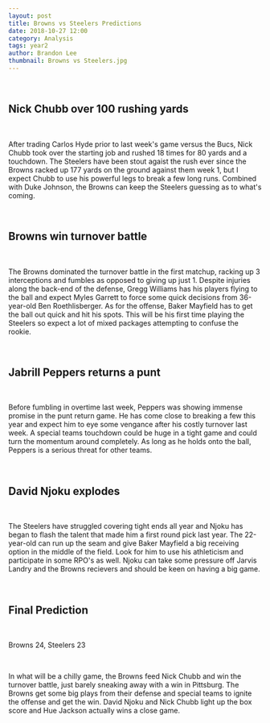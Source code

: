 ```yaml
---
layout: post
title: Browns vs Steelers Predictions
date: 2018-10-27 12:00
category: Analysis
tags: year2
author: Brandon Lee
thumbnail: Browns vs Steelers.jpg
---
```


<br>

## Nick Chubb over 100 rushing yards

<br>

After trading Carlos Hyde prior to last week's game versus the Bucs, Nick Chubb took over the starting job and rushed 18 times for 80 yards and a touchdown. The Steelers have been stout agaist the rush ever since the Browns racked up 177 yards on the ground against them week 1, but I expect Chubb to use his powerful legs to break a few long runs. Combined with Duke Johnson, the Browns can keep the Steelers guessing as to what's coming.

<br>

## Browns win turnover battle

<br>

The Browns dominated the turnover battle in the first matchup, racking up 3 interceptions and fumbles as opposed to giving up just 1. Despite injuries along the back-end of the defense, Gregg Williams has his players flying to the ball and expect Myles Garrett to force some quick decisions from 36-year-old Ben Roethlisberger. As for the offense, Baker Mayfield has to get the ball out quick and hit his spots. This will be his first time playing the Steelers so expect a lot of mixed packages attempting to confuse the rookie.

<br>

## Jabrill Peppers returns a punt

<br>

Before fumbling in overtime last week, Peppers was showing immense promise in the punt return game. He has come close to breaking a few this year and expect him to eye some vengance after his costly turnover last week. A special teams touchdown could be huge in a tight game and could turn the momentum around completely. As long as he holds onto the ball, Peppers is a serious threat for other teams.

<br>

## David Njoku explodes

<br>

The Steelers have struggled covering tight ends all year and Njoku has began to flash the talent that made him a first round pick last year. The 22-year-old can run up the seam and give Baker Mayfield a big receiving option in the middle of the field. Look for him to use his athleticism and participate in some RPO's as well. Njoku can take some pressure off Jarvis Landry and the Browns recievers and should be keen on having a big game.

<br>

## Final Prediction 

<br>

Browns 24, Steelers 23

<br>

In what will be a chilly game, the Browns feed Nick Chubb and win the turnover battle, just barely sneaking away with a win in Pittsburg. The Browns get some big plays from their defense and special teams to ignite the offense and get the win. David Njoku and Nick Chubb light up the box score and Hue Jackson actually wins a close game.


